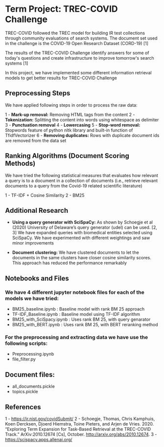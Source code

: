 # Term Project: TREC-COVID Challenge

TREC-COVID followed the TREC model for building IR test collections through community evaluations of search systems. The document set used in the challenge is the COVID-19 Open Research Dataset (CORD-19) [1]

The results of the TREC-COVID Challenge identify answers for some of today's questions and create infrastructure to improve tomorrow's search systems [1]

In this project, we have implemented some different information retrieval models to get better results for TREC-COVID Challenge

## Preprocessing Steps

We have applied following steps in order to process the raw data:

1 - **Mark-up removal:** Removing HTML tags from the content
2 - **Tokenization:** Splitting the content into words using whitespace as delimiter
3 - **Punctuation removal**
4 - **Lowercasing**
5 - **Stop-word removal:** Stopwords feature of python nltk library and built-in function of TfidfVectorizer
6 - **Removing duplicates:** Rows with duplicate document ids are removed from the data set

## Ranking Algorithms (Document Scoring Methods)

We have tried the following statistical measures that evaluates how relevant a query is to a document in a collection of documents (i.e., retrieve relevant documents to a query from the Covid-19 related scientific literature) 

1 - TF-IDF + Cosine Similarity
2 - BM25

## Additional Research

- **Using a query generator with SciSpaCy:** As shown by Schoegje et al (2020) University of Delaware’s query generator (udel) can be used. [2, 3] We have expanded queries with biomedical entities selected using SciSpaCy. We have experimented with different weightings and saw minor improvements

- **Document clustering:** We have clustered documents to let the  documents in the same clusters have closer cosine similarity scores. This approach has reduced the performance remarkably


## Notebooks and Files

### We have 4 different jupyter notebook files for each of the models we have tried:
- BM25_baseline.ipynb : Baseline model with rank BM 25 approach
- TF-IDF_Baseline.ipynb : Baseline model using TF-IDF algorithm
- BM25_with_SciSpacy.ipynb : Uses rank BM 25, with query genarator
- BM25_with_BERT.ipynb : Uses rank BM 25, with BERT reranking method

### For the preprocessing and extracting data we have use the following scripts:
- Preprocessing.ipynb
- file_filter.py

## Document files:
- all_documents.pickle
- topics.pickle 

## References

1 - https://ir.nist.gov/covidSubmit/
2 - Schoegje, Thomas, Chris Kamphuis, Koen Dercksen, Djoerd Hiemstra, Toine Pieters, and Arjen de Vries. 2020. “Exploring Term Expansion for Task-Based Retrieval at the TREC-COVID Track.” ArXiv:2010.12674 [Cs], October. http://arxiv.org/abs/2010.12674.
3 - https://scispacy.apps.allenai.org/
